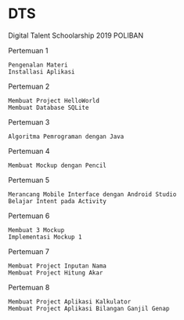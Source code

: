 # DTS
Digital Talent Schoolarship 2019 POLIBAN



Pertemuan 1

    Pengenalan Materi
    Installasi Aplikasi

Pertemuan 2

    Membuat Project HelloWorld
    Membuat Database SQLite

Pertemuan 3

    Algoritma Pemrograman dengan Java

Pertemuan 4

    Membuat Mockup dengan Pencil

Pertemuan 5

    Merancang Mobile Interface dengan Android Studio
    Belajar Intent pada Activity

Pertemuan 6

    Membuat 3 Mockup
    Implementasi Mockup 1

Pertemuan 7

    Membuat Project Inputan Nama
    Membuat Project Hitung Akar

Pertemuan 8

    Membuat Project Aplikasi Kalkulator
    Membuat Project Aplikasi Bilangan Ganjil Genap
